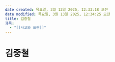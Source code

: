 ```yaml
---
date created: 목요일, 3월 13일 2025, 12:33:18 오전
date modified: 목요일, 3월 13일 2025, 12:34:25 오전
title: 김중철
과목:
  - "[[사고와 표현]]"
---
```


# 김중철
